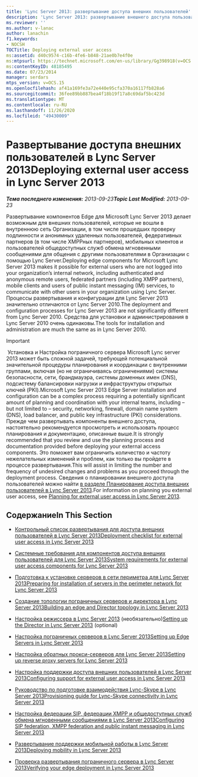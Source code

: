 ```yaml
---
title: 'Lync Server 2013: развертывание доступа внешних пользователей'
description: 'Lync Server 2013: развертывание внешнего доступа пользователей.'
ms.reviewer: ''
ms.author: v-lanac
author: lanachin
f1.keywords:
- NOCSH
TOCTitle: Deploying external user access
ms:assetid: d40c9574-c16b-4fe6-b848-21ae0b7e4f0e
ms:mtpsurl: https://technet.microsoft.com/en-us/library/Gg398918(v=OCS.15)
ms:contentKeyID: 48185495
ms.date: 07/23/2014
manager: serdars
mtps_version: v=OCS.15
ms.openlocfilehash: af41a169fe3a72e440e95cfa370a16117fb828a6
ms.sourcegitcommit: 36fee89bb887bea4f18b19f17a8c69daf5bc423d
ms.translationtype: MT
ms.contentlocale: ru-RU
ms.lasthandoff: 11/26/2020
ms.locfileid: "49430009"
---
```

# <a name="deploying-external-user-access-in-lync-server-2013"></a><span data-ttu-id="e57c1-103">Развертывание доступа внешних пользователей в Lync Server 2013</span><span class="sxs-lookup"><span data-stu-id="e57c1-103">Deploying external user access in Lync Server 2013</span></span>

<div data-xmlns="http://www.w3.org/1999/xhtml">

<div class="topic" data-xmlns="http://www.w3.org/1999/xhtml" data-msxsl="urn:schemas-microsoft-com:xslt" data-cs="https://msdn.microsoft.com/">

<div data-asp="https://msdn2.microsoft.com/asp">



</div>

<div id="mainSection">

<div id="mainBody"><span data-ttu-id="e57c1-104">

<span> </span></span><span class="sxs-lookup"><span data-stu-id="e57c1-104">

<span> </span></span></span>

<span data-ttu-id="e57c1-105">_**Тема последнего изменения:** 2013-09-23_</span><span class="sxs-lookup"><span data-stu-id="e57c1-105">_**Topic Last Modified:** 2013-09-23_</span></span>

<span data-ttu-id="e57c1-106">Развертывание компонентов Edge для Microsoft Lync Server 2013 делает возможным для внешних пользователей, которые не вошли в внутреннюю сеть Организации, в том числе прошедших проверку подлинности и анонимных удаленных пользователей, федеративных партнеров (в том числе XMPPных партнеров), мобильных клиентов и пользователей общедоступных служб обмена мгновенными сообщениями для общения с другими пользователями в Организации с помощью Lync Server.</span><span class="sxs-lookup"><span data-stu-id="e57c1-106">Deploying edge components for Microsoft Lync Server 2013 makes it possible for external users who are not logged into your organization’s internal network, including authenticated and anonymous remote users, federated partners (including XMPP partners), mobile clients and users of public instant messaging (IM) services, to communicate with other users in your organization using Lync Server.</span></span> <span data-ttu-id="e57c1-107">Процессы развертывания и конфигурации для Lync Server 2013 значительно отличаются от Lync Server 2010.</span><span class="sxs-lookup"><span data-stu-id="e57c1-107">The deployment and configuration processes for Lync Server 2013 are not significantly different from Lync Server 2010.</span></span> <span data-ttu-id="e57c1-108">Средства для установки и администрирования в Lync Server 2010 очень одинаковы.</span><span class="sxs-lookup"><span data-stu-id="e57c1-108">The tools for installation and administration are much the same as in Lync Server 2010.</span></span>

<div>


> [!IMPORTANT]  
> <span data-ttu-id="e57c1-109">&nbsp;Установка и Настройка пограничного сервера Microsoft Lync server 2013 может быть сложной задачей, требующей потенциальной значительной процедуры планирования и координации с внутренними группами, включая (но не ограничиваясь ограничениями) системы безопасности, сети, брандмауэра, системы доменных имен (DNS), подсистему балансировки нагрузки и инфраструктуры открытых ключей (PKI).</span><span class="sxs-lookup"><span data-stu-id="e57c1-109">Microsoft Lync Server 2013&nbsp;Edge Server installation and configuration can be a complex process requiring a potentially significant amount of planning and coordination with your internal teams, including – but not limited to – security, networking, firewall, domain name system (DNS), load balancer, and public key infrastructure (PKI) considerations.</span></span> <span data-ttu-id="e57c1-110">Прежде чем развертывать компоненты внешнего доступа, настоятельно рекомендуется просмотреть и использовать процесс планирования и документацию, описанные выше.</span><span class="sxs-lookup"><span data-stu-id="e57c1-110">It is strongly recommended that you review and use the planning process and documentation provided before deploying your external access components.</span></span> <span data-ttu-id="e57c1-111">Это поможет вам ограничить количество и частоту нежелательных изменений и проблем, как только вы пройдете в процессе развертывания.</span><span class="sxs-lookup"><span data-stu-id="e57c1-111">This will assist in limiting the number and frequency of undesired changes and problems as you proceed through the deployment process.</span></span> <span data-ttu-id="e57c1-112">Сведения о планировании внешнего доступа пользователей можно найти <A href="lync-server-2013-planning-for-external-user-access.md">в разделе Планирование доступа внешних пользователей в Lync Server 2013</A>.</span><span class="sxs-lookup"><span data-stu-id="e57c1-112">For information on planning you external user access, see <A href="lync-server-2013-planning-for-external-user-access.md">Planning for external user access in Lync Server 2013</A>.</span></span>



</div>

<div>

## <a name="in-this-section"></a><span data-ttu-id="e57c1-113">Содержание</span><span class="sxs-lookup"><span data-stu-id="e57c1-113">In This Section</span></span>

  - [<span data-ttu-id="e57c1-114">Контрольный список развертывания для доступа внешних пользователей в Lync Server 2013</span><span class="sxs-lookup"><span data-stu-id="e57c1-114">Deployment checklist for external user access in Lync Server 2013</span></span>](lync-server-2013-deployment-checklist-for-external-user-access.md)

  - [<span data-ttu-id="e57c1-115">Системные требования для компонентов доступа внешних пользователей для Lync Server 2013</span><span class="sxs-lookup"><span data-stu-id="e57c1-115">System requirements for external user access components for Lync Server 2013</span></span>](lync-server-2013-system-requirements-for-external-user-access-components.md)

  - [<span data-ttu-id="e57c1-116">Подготовка к установке серверов в сети периметра для Lync Server 2013</span><span class="sxs-lookup"><span data-stu-id="e57c1-116">Preparing for installation of servers in the perimeter network for Lync Server 2013</span></span>](lync-server-2013-preparing-for-installation-of-servers-in-the-perimeter-network.md)

  - [<span data-ttu-id="e57c1-117">Создание топологии пограничных серверов и директора в Lync Server 2013</span><span class="sxs-lookup"><span data-stu-id="e57c1-117">Building an edge and Director topology in Lync Server 2013</span></span>](lync-server-2013-building-an-edge-and-director-topology.md)

  - <span data-ttu-id="e57c1-118">[Настройка режиссера в Lync Server 2013](lync-server-2013-setting-up-the-director.md) (необязательно)</span><span class="sxs-lookup"><span data-stu-id="e57c1-118">[Setting up the Director in Lync Server 2013](lync-server-2013-setting-up-the-director.md) (optional)</span></span>

  - [<span data-ttu-id="e57c1-119">Настройка пограничных серверов в Lync Server 2013</span><span class="sxs-lookup"><span data-stu-id="e57c1-119">Setting up Edge Servers in Lync Server 2013</span></span>](lync-server-2013-setting-up-edge-servers.md)

  - [<span data-ttu-id="e57c1-120">Настройка обратных прокси-серверов для Lync Server 2013</span><span class="sxs-lookup"><span data-stu-id="e57c1-120">Setting up reverse proxy servers for Lync Server 2013</span></span>](lync-server-2013-setting-up-reverse-proxy-servers.md)

  - [<span data-ttu-id="e57c1-121">Настройка поддержки доступа внешних пользователей в Lync Server 2013</span><span class="sxs-lookup"><span data-stu-id="e57c1-121">Configuring support for external user access in Lync Server 2013</span></span>](lync-server-2013-configuring-support-for-external-user-access.md)

  - [<span data-ttu-id="e57c1-122">Руководство по подготовке взаимодействия Lync-Skype в Lync Server 2013</span><span class="sxs-lookup"><span data-stu-id="e57c1-122">Provisioning guide for Lync-Skype connectivity in Lync Server 2013</span></span>](lync-server-2013-provisioning-guide-for-lync-skype-connectivity.md)

  - [<span data-ttu-id="e57c1-123">Настройка федерации SIP, федерации XMPP и общедоступных служб обмена мгновенными сообщениями в Lync Server 2013</span><span class="sxs-lookup"><span data-stu-id="e57c1-123">Configuring SIP federation, XMPP federation and public instant messaging in Lync Server 2013</span></span>](lync-server-2013-configuring-sip-federation-xmpp-federation-and-public-instant-messaging.md)

  - [<span data-ttu-id="e57c1-124">Развертывание поддержки мобильной работы в Lync Server 2013</span><span class="sxs-lookup"><span data-stu-id="e57c1-124">Deploying mobility in Lync Server 2013</span></span>](lync-server-2013-deploying-mobility.md)

  - [<span data-ttu-id="e57c1-125">Проверка развертывания пограничного сервера в Lync Server 2013</span><span class="sxs-lookup"><span data-stu-id="e57c1-125">Verifying your edge deployment in Lync Server 2013</span></span>](lync-server-2013-verifying-your-edge-deployment.md)

<span data-ttu-id="e57c1-126"></div>

</div>

<span> </span>

</div>

</div>

</span><span class="sxs-lookup"><span data-stu-id="e57c1-126"></div>

</div>

<span> </span>

</div>

</div>

</span></span></div>

